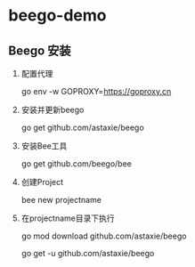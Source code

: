 # beego-demo

## Beego 安装

1. 配置代理

	go env -w GOPROXY=https://goproxy.cn
	
2. 安装并更新beego

	go get github.com/astaxie/beego
	
3. 安装Bee工具

	go get github.com/beego/bee
	
4. 创建Project

	bee new projectname
	
5. 在projectname目录下执行

	go mod download github.com/astaxie/beego
	
	go get -u github.com/astaxie/beego